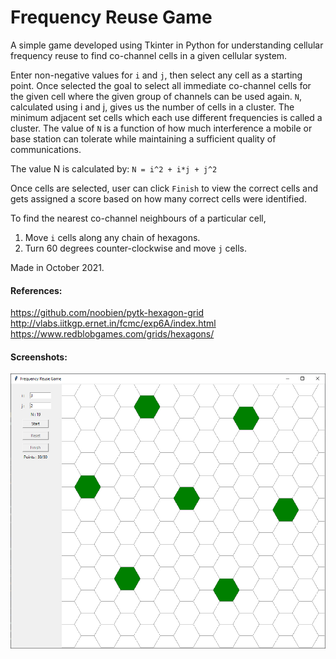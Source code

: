 # Frequency Reuse Game
A simple game developed using Tkinter in Python for understanding cellular frequency reuse to find co-channel cells in a given cellular system.

Enter non-negative values for `i` and `j`, then select any cell as a starting point. Once selected the goal to select all immediate co-channel cells for the given cell where the given group of channels can be used again. `N`, calculated using i and j, gives us the number of cells in a cluster. The minimum adjacent set cells which each use different frequencies is called a cluster. The value of `N` is a function of how much interference a mobile or base station can tolerate while maintaining a sufficient quality of communications.

The value N is calculated by: `N = i^2 + i*j + j^2`

Once cells are selected, user can click `Finish` to view the correct cells and gets assigned a score based on how many correct cells were identified.

To find the nearest co-channel neighbours of a particular cell,
1. Move `i` cells along any chain of hexagons.
2. Turn 60 degrees counter-clockwise and move `j` cells.

Made in October 2021.

#### References:
https://github.com/noobien/pytk-hexagon-grid  
http://vlabs.iitkgp.ernet.in/fcmc/exp6A/index.html  
https://www.redblobgames.com/grids/hexagons/  

#### Screenshots:

![sample](/sample.png?raw=true)
